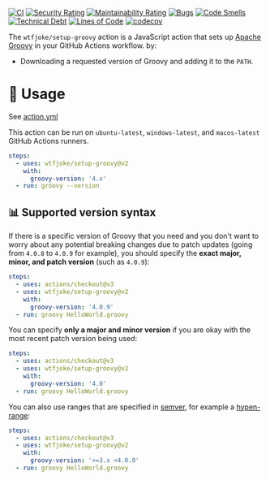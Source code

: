 [![CI](https://github.com/WtfJoke/setup-groovy/actions/workflows/test.yml/badge.svg)](https://github.com/WtfJoke/setup-groovy/actions/workflows/test.yml)
[![Security Rating](https://sonarcloud.io/api/project_badges/measure?project=WtfJoke_setup-groovy&metric=security_rating)](https://sonarcloud.io/dashboard?id=WtfJoke_setup-groovy)
[![Maintainability Rating](https://sonarcloud.io/api/project_badges/measure?project=WtfJoke_setup-groovy&metric=sqale_rating)](https://sonarcloud.io/dashboard?id=WtfJoke_setup-groovy)
[![Bugs](https://sonarcloud.io/api/project_badges/measure?project=WtfJoke_setup-groovy&metric=bugs)](https://sonarcloud.io/dashboard?id=WtfJoke_setup-groovy)
[![Code Smells](https://sonarcloud.io/api/project_badges/measure?project=WtfJoke_setup-groovy&metric=code_smells)](https://sonarcloud.io/dashboard?id=WtfJoke_setup-groovy)
[![Technical Debt](https://sonarcloud.io/api/project_badges/measure?project=WtfJoke_setup-groovy&metric=sqale_index)](https://sonarcloud.io/dashboard?id=WtfJoke_setup-groovy)
[![Lines of Code](https://sonarcloud.io/api/project_badges/measure?project=WtfJoke_setup-groovy&metric=ncloc)](https://sonarcloud.io/dashboard?id=WtfJoke_setup-groovy)
[![codecov](https://codecov.io/gh/WtfJoke/setup-groovy/branch/main/graph/badge.svg?token=3D0E2NTINZ)](https://codecov.io/gh/WtfJoke/setup-groovy)

The `wtfjoke/setup-groovy` action is a JavaScript action that sets up [Apache Groovy](https://groovy-lang.org/) in your GitHub Actions workflow. by:

- Downloading a requested version of Groovy and adding it to the `PATH`.

# 🔧 Usage

See [action.yml](action.yml)

This action can be run on `ubuntu-latest`, `windows-latest`, and `macos-latest` GitHub Actions runners.

```yml
steps:
  - uses: wtfjoke/setup-groovy@v2
    with:
      groovy-version: '4.x'
  - run: groovy --version
```

## 📊 Supported version syntax

If there is a specific version of Groovy that you need and you don't want to worry about any potential breaking changes due to patch updates (going from `4.0.8` to `4.0.9` for example), you should specify the **exact major, minor, and patch version** (such as `4.0.9`):

```yaml
steps:
  - uses: actions/checkout@v3
  - uses: wtfjoke/setup-groovy@v2
    with:
      groovy-version: '4.0.9'
  - run: groovy HelloWorld.groovy
```

You can specify **only a major and minor version** if you are okay with the most recent patch version being used:

```yaml
steps:
  - uses: actions/checkout@v3
  - uses: wtfjoke/setup-groovy@v2
    with:
      groovy-version: '4.0'
  - run: groovy HelloWorld.groovy
```

You can also use ranges that are specified in [semver](https://github.com/npm/node-semver#ranges), for example a [hypen-range](https://github.com/npm/node-semver#advanced-range-syntax):

```yaml
steps:
  - uses: actions/checkout@v3
  - uses: wtfjoke/setup-groovy@v2
    with:
      groovy-version: '>=3.x <4.0.0'
  - run: groovy HelloWorld.groovy
```

